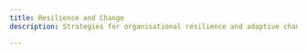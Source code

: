 ```yaml
---
title: Resilience and Change
description: Strategies for organisational resilience and adaptive change.

---
```


